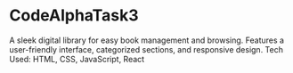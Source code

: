 # CodeAlphaTask3
A sleek digital library for easy book management and browsing. Features a user-friendly interface, categorized sections, and responsive design.  Tech Used: HTML, CSS, JavaScript, React
